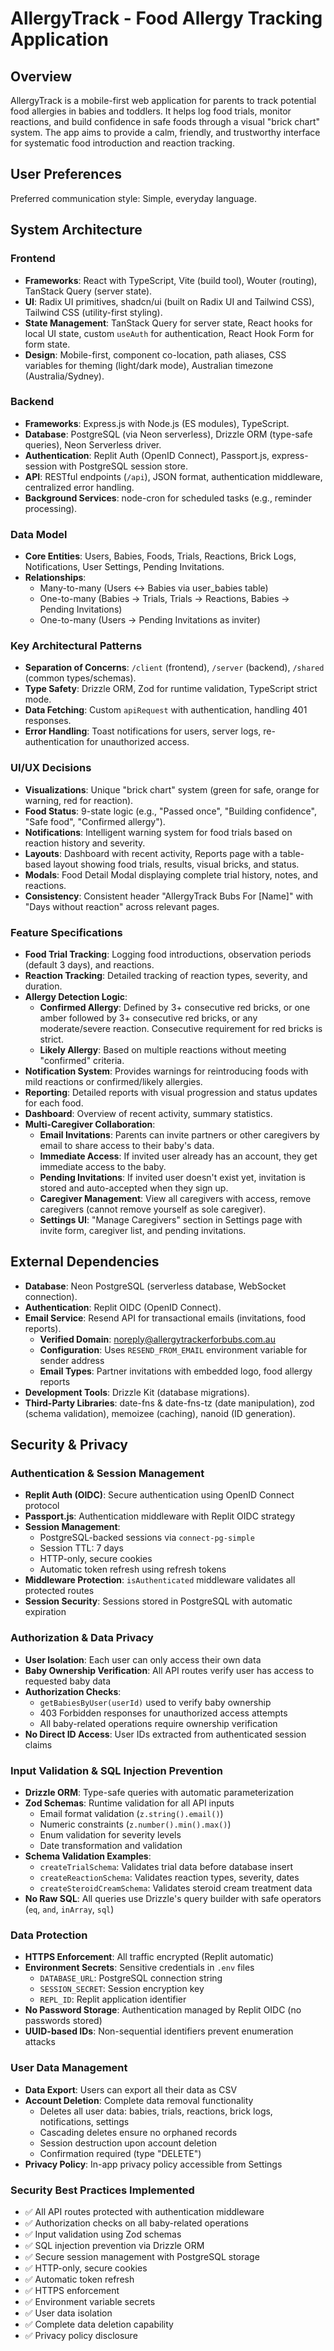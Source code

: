 # AllergyTrack - Food Allergy Tracking Application

## Overview

AllergyTrack is a mobile-first web application for parents to track potential food allergies in babies and toddlers. It helps log food trials, monitor reactions, and build confidence in safe foods through a visual "brick chart" system. The app aims to provide a calm, friendly, and trustworthy interface for systematic food introduction and reaction tracking.

## User Preferences

Preferred communication style: Simple, everyday language.

## System Architecture

### Frontend

*   **Frameworks**: React with TypeScript, Vite (build tool), Wouter (routing), TanStack Query (server state).
*   **UI**: Radix UI primitives, shadcn/ui (built on Radix UI and Tailwind CSS), Tailwind CSS (utility-first styling).
*   **State Management**: TanStack Query for server state, React hooks for local UI state, custom `useAuth` for authentication, React Hook Form for form state.
*   **Design**: Mobile-first, component co-location, path aliases, CSS variables for theming (light/dark mode), Australian timezone (Australia/Sydney).

### Backend

*   **Frameworks**: Express.js with Node.js (ES modules), TypeScript.
*   **Database**: PostgreSQL (via Neon serverless), Drizzle ORM (type-safe queries), Neon Serverless driver.
*   **Authentication**: Replit Auth (OpenID Connect), Passport.js, express-session with PostgreSQL session store.
*   **API**: RESTful endpoints (`/api`), JSON format, authentication middleware, centralized error handling.
*   **Background Services**: node-cron for scheduled tasks (e.g., reminder processing).

### Data Model

*   **Core Entities**: Users, Babies, Foods, Trials, Reactions, Brick Logs, Notifications, User Settings, Pending Invitations.
*   **Relationships**: 
    *   Many-to-many (Users ↔ Babies via user_babies table)
    *   One-to-many (Babies → Trials, Trials → Reactions, Babies → Pending Invitations)
    *   One-to-many (Users → Pending Invitations as inviter)

### Key Architectural Patterns

*   **Separation of Concerns**: `/client` (frontend), `/server` (backend), `/shared` (common types/schemas).
*   **Type Safety**: Drizzle ORM, Zod for runtime validation, TypeScript strict mode.
*   **Data Fetching**: Custom `apiRequest` with authentication, handling 401 responses.
*   **Error Handling**: Toast notifications for users, server logs, re-authentication for unauthorized access.

### UI/UX Decisions

*   **Visualizations**: Unique "brick chart" system (green for safe, orange for warning, red for reaction).
*   **Food Status**: 9-state logic (e.g., "Passed once", "Building confidence", "Safe food", "Confirmed allergy").
*   **Notifications**: Intelligent warning system for food trials based on reaction history and severity.
*   **Layouts**: Dashboard with recent activity, Reports page with a table-based layout showing food trials, results, visual bricks, and status.
*   **Modals**: Food Detail Modal displaying complete trial history, notes, and reactions.
*   **Consistency**: Consistent header "AllergyTrack Bubs For [Name]" with "Days without reaction" across relevant pages.

### Feature Specifications

*   **Food Trial Tracking**: Logging food introductions, observation periods (default 3 days), and reactions.
*   **Reaction Tracking**: Detailed tracking of reaction types, severity, and duration.
*   **Allergy Detection Logic**:
    *   **Confirmed Allergy**: Defined by 3+ consecutive red bricks, or one amber followed by 3+ consecutive red bricks, or any moderate/severe reaction. Consecutive requirement for red bricks is strict.
    *   **Likely Allergy**: Based on multiple reactions without meeting "confirmed" criteria.
*   **Notification System**: Provides warnings for reintroducing foods with mild reactions or confirmed/likely allergies.
*   **Reporting**: Detailed reports with visual progression and status updates for each food.
*   **Dashboard**: Overview of recent activity, summary statistics.
*   **Multi-Caregiver Collaboration**:
    *   **Email Invitations**: Parents can invite partners or other caregivers by email to share access to their baby's data.
    *   **Immediate Access**: If invited user already has an account, they get immediate access to the baby.
    *   **Pending Invitations**: If invited user doesn't exist yet, invitation is stored and auto-accepted when they sign up.
    *   **Caregiver Management**: View all caregivers with access, remove caregivers (cannot remove yourself as sole caregiver).
    *   **Settings UI**: "Manage Caregivers" section in Settings page with invite form, caregiver list, and pending invitations.

## External Dependencies

*   **Database**: Neon PostgreSQL (serverless database, WebSocket connection).
*   **Authentication**: Replit OIDC (OpenID Connect).
*   **Email Service**: Resend API for transactional emails (invitations, food reports).
    *   **Verified Domain**: noreply@allergytrackerforbubs.com.au
    *   **Configuration**: Uses `RESEND_FROM_EMAIL` environment variable for sender address
    *   **Email Types**: Partner invitations with embedded logo, food allergy reports
*   **Development Tools**: Drizzle Kit (database migrations).
*   **Third-Party Libraries**: date-fns & date-fns-tz (date manipulation), zod (schema validation), memoizee (caching), nanoid (ID generation).

## Security & Privacy

### Authentication & Session Management

*   **Replit Auth (OIDC)**: Secure authentication using OpenID Connect protocol
*   **Passport.js**: Authentication middleware with Replit OIDC strategy
*   **Session Management**: 
    *   PostgreSQL-backed sessions via `connect-pg-simple`
    *   Session TTL: 7 days
    *   HTTP-only, secure cookies
    *   Automatic token refresh using refresh tokens
*   **Middleware Protection**: `isAuthenticated` middleware validates all protected routes
*   **Session Security**: Sessions stored in PostgreSQL with automatic expiration

### Authorization & Data Privacy

*   **User Isolation**: Each user can only access their own data
*   **Baby Ownership Verification**: All API routes verify user has access to requested baby data
*   **Authorization Checks**: 
    *   `getBabiesByUser(userId)` used to verify baby ownership
    *   403 Forbidden responses for unauthorized access attempts
    *   All baby-related operations require ownership verification
*   **No Direct ID Access**: User IDs extracted from authenticated session claims

### Input Validation & SQL Injection Prevention

*   **Drizzle ORM**: Type-safe queries with automatic parameterization
*   **Zod Schemas**: Runtime validation for all API inputs
    *   Email format validation (`z.string().email()`)
    *   Numeric constraints (`z.number().min().max()`)
    *   Enum validation for severity levels
    *   Date transformation and validation
*   **Schema Validation Examples**:
    *   `createTrialSchema`: Validates trial data before database insert
    *   `createReactionSchema`: Validates reaction types, severity, dates
    *   `createSteroidCreamSchema`: Validates steroid cream treatment data
*   **No Raw SQL**: All queries use Drizzle's query builder with safe operators (`eq`, `and`, `inArray`, `sql`)

### Data Protection

*   **HTTPS Enforcement**: All traffic encrypted (Replit automatic)
*   **Environment Secrets**: Sensitive credentials in `.env` files
    *   `DATABASE_URL`: PostgreSQL connection string
    *   `SESSION_SECRET`: Session encryption key
    *   `REPL_ID`: Replit application identifier
*   **No Password Storage**: Authentication managed by Replit OIDC (no passwords stored)
*   **UUID-based IDs**: Non-sequential identifiers prevent enumeration attacks

### User Data Management

*   **Data Export**: Users can export all their data as CSV
*   **Account Deletion**: Complete data removal functionality
    *   Deletes all user data: babies, trials, reactions, brick logs, notifications, settings
    *   Cascading deletes ensure no orphaned records
    *   Session destruction upon account deletion
    *   Confirmation required (type "DELETE")
*   **Privacy Policy**: In-app privacy policy accessible from Settings

### Security Best Practices Implemented

*   ✅ All API routes protected with authentication middleware
*   ✅ Authorization checks on all baby-related operations
*   ✅ Input validation using Zod schemas
*   ✅ SQL injection prevention via Drizzle ORM
*   ✅ Secure session management with PostgreSQL storage
*   ✅ HTTP-only, secure cookies
*   ✅ Automatic token refresh
*   ✅ HTTPS enforcement
*   ✅ Environment variable secrets
*   ✅ User data isolation
*   ✅ Complete data deletion capability
*   ✅ Privacy policy disclosure